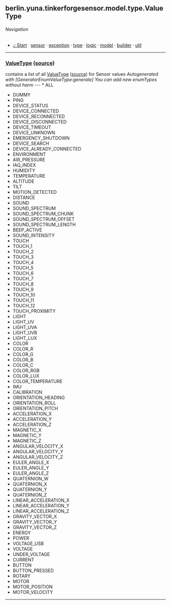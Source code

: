 ## berlin.yuna.tinkerforgesensor.model.type.ValueType
###### Navigation
* [⌂ Start](https://github.com/YunaBraska/tinkerforge-sensor/blob/master/readmeDoc/README.md) · [sensor](https://github.com/YunaBraska/tinkerforge-sensor/blob/master/readmeDoc/berlin/yuna/tinkerforgesensor/model/sensor/README.md) · [exception](https://github.com/YunaBraska/tinkerforge-sensor/blob/master/readmeDoc/berlin/yuna/tinkerforgesensor/model/exception/README.md) · [type](https://github.com/YunaBraska/tinkerforge-sensor/blob/master/readmeDoc/berlin/yuna/tinkerforgesensor/model/type/README.md) · [logic](https://github.com/YunaBraska/tinkerforge-sensor/blob/master/readmeDoc/berlin/yuna/tinkerforgesensor/logic/README.md) · [model](https://github.com/YunaBraska/tinkerforge-sensor/blob/master/readmeDoc/berlin/yuna/tinkerforgesensor/model/README.md) · [builder](https://github.com/YunaBraska/tinkerforge-sensor/blob/master/readmeDoc/berlin/yuna/tinkerforgesensor/model/builder/README.md) · [util](https://github.com/YunaBraska/tinkerforge-sensor/blob/master/readmeDoc/berlin/yuna/tinkerforgesensor/util/README.md)

---
### [ValueType](https://github.com/YunaBraska/tinkerforge-sensor/blob/master/readmeDoc/berlin/yuna/tinkerforgesensor/model/type/ValueType.md) ([source](https://github.com/YunaBraska/tinkerforge-sensor/blob/master/src/main/java/berlin/yuna/tinkerforgesensor/model/type/ValueType.java))
 contains a list of all [ValueType](https://github.com/YunaBraska/tinkerforge-sensor/blob/master/readmeDoc/berlin/yuna/tinkerforgesensor/model/type/ValueType.md) ([source](https://github.com/YunaBraska/tinkerforge-sensor/blob/master/src/main/java/berlin/yuna/tinkerforgesensor/model/type/ValueType.java))  for Sensor values *Autogenerated with [GeneratorEnumValueType:generate] You can add new enumTypes without harm* --- * ALL
* DUMMY
* PING
* DEVICE_STATUS
* DEVICE_CONNECTED
* DEVICE_RECONNECTED
* DEVICE_DISCONNECTED
* DEVICE_TIMEOUT
* DEVICE_UNKNOWN
* EMERGENCY_SHUTDOWN
* DEVICE_SEARCH
* DEVICE_ALREADY_CONNECTED
* ENVIRONMENT
* AIR_PRESSURE
* IAQ_INDEX
* HUMIDITY
* TEMPERATURE
* ALTITUDE
* TILT
* MOTION_DETECTED
* DISTANCE
* SOUND
* SOUND_SPECTRUM
* SOUND_SPECTRUM_CHUNK
* SOUND_SPECTRUM_OFFSET
* SOUND_SPECTRUM_LENGTH
* BEEP_ACTIVE
* SOUND_INTENSITY
* TOUCH
* TOUCH_1
* TOUCH_2
* TOUCH_3
* TOUCH_4
* TOUCH_5
* TOUCH_6
* TOUCH_7
* TOUCH_8
* TOUCH_9
* TOUCH_10
* TOUCH_11
* TOUCH_12
* TOUCH_PROXIMITY
* LIGHT
* LIGHT_UV
* LIGHT_UVA
* LIGHT_UVB
* LIGHT_LUX
* COLOR
* COLOR_R
* COLOR_G
* COLOR_B
* COLOR_C
* COLOR_RGB
* COLOR_LUX
* COLOR_TEMPERATURE
* IMU
* CALIBRATION
* ORIENTATION_HEADING
* ORIENTATION_ROLL
* ORIENTATION_PITCH
* ACCELERATION_X
* ACCELERATION_Y
* ACCELERATION_Z
* MAGNETIC_X
* MAGNETIC_Y
* MAGNETIC_Z
* ANGULAR_VELOCITY_X
* ANGULAR_VELOCITY_Y
* ANGULAR_VELOCITY_Z
* EULER_ANGLE_X
* EULER_ANGLE_Y
* EULER_ANGLE_Z
* QUATERNION_W
* QUATERNION_X
* QUATERNION_Y
* QUATERNION_Z
* LINEAR_ACCELERATION_X
* LINEAR_ACCELERATION_Y
* LINEAR_ACCELERATION_Z
* GRAVITY_VECTOR_X
* GRAVITY_VECTOR_Y
* GRAVITY_VECTOR_Z
* ENERGY
* POWER
* VOLTAGE_USB
* VOLTAGE
* UNDER_VOLTAGE
* CURRENT
* BUTTON
* BUTTON_PRESSED
* ROTARY
* MOTOR
* MOTOR_POSITION
* MOTOR_VELOCITY

--- 
